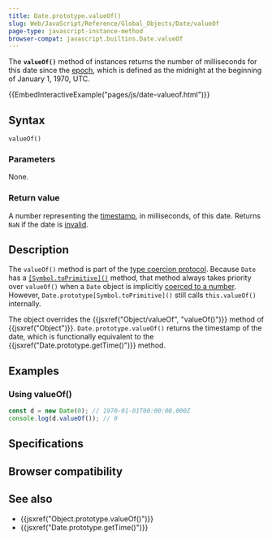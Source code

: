 ```yaml
---
title: Date.prototype.valueOf()
slug: Web/JavaScript/Reference/Global_Objects/Date/valueOf
page-type: javascript-instance-method
browser-compat: javascript.builtins.Date.valueOf
---
```




The **`valueOf()`** method of  instances returns the number of milliseconds for this date since the [epoch](/Web/JavaScript/Reference/Global_Objects/Date#the_epoch_timestamps_and_invalid_date), which is defined as the midnight at the beginning of January 1, 1970, UTC.

{{EmbedInteractiveExample("pages/js/date-valueof.html")}}

## Syntax

```js-nolint
valueOf()
```

### Parameters

None.

### Return value

A number representing the [timestamp](/Web/JavaScript/Reference/Global_Objects/Date#the_epoch_timestamps_and_invalid_date), in milliseconds, of this date. Returns `NaN` if the date is [invalid](/Web/JavaScript/Reference/Global_Objects/Date#the_epoch_timestamps_and_invalid_date).

## Description

The `valueOf()` method is part of the [type coercion protocol](/Web/JavaScript/Data_structures#type_coercion). Because `Date` has a [`[Symbol.toPrimitive]()`](/Web/JavaScript/Reference/Global_Objects/Date/Symbol.toPrimitive) method, that method always takes priority over `valueOf()` when a `Date` object is implicitly [coerced to a number](/Web/JavaScript/Reference/Global_Objects/Number#number_coercion). However, `Date.prototype[Symbol.toPrimitive]()` still calls `this.valueOf()` internally.

The  object overrides the {{jsxref("Object/valueOf", "valueOf()")}} method of {{jsxref("Object")}}. `Date.prototype.valueOf()` returns the timestamp of the date, which is functionally equivalent to the {{jsxref("Date.prototype.getTime()")}} method.

## Examples

### Using valueOf()

```js
const d = new Date(0); // 1970-01-01T00:00:00.000Z
console.log(d.valueOf()); // 0
```

## Specifications



## Browser compatibility



## See also

- {{jsxref("Object.prototype.valueOf()")}}
- {{jsxref("Date.prototype.getTime()")}}
